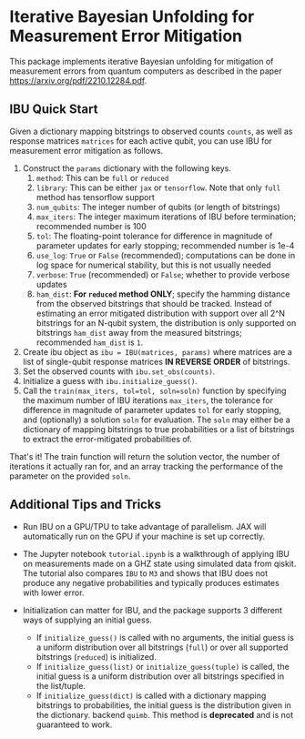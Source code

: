 # Iterative Bayesian Unfolding for Measurement Error Mitigation

This package implements iterative Bayesian unfolding for mitigation
of measurement errors from quantum computers as described in the paper
https://arxiv.org/pdf/2210.12284.pdf.

## IBU Quick Start

Given a dictionary mapping bitstrings to observed counts `counts`, as well as
response matrices `matrices` for each active qubit, you can use IBU
for measurement error mitigation as follows.

1. Construct the `params` dictionary with the following keys.
   1. `method`: This can be `full` or `reduced`
   2. `library`: This can be either `jax` or `tensorflow`. Note that only `full`
   method has tensorflow support
   3. `num_qubits`: The integer number of qubits (or length of bitstrings)
   4. `max_iters`: The integer maximum iterations of IBU before termination; 
   recommended number is 100
   5. `tol`: The floating-point tolerance for difference in magnitude of 
   parameter updates for early stopping; recommended number is 1e-4
   6. `use_log`: `True` or `False` (recommended); computations can be done in 
   log space for numerical stability, but this is not usually needed
   7. `verbose`: `True` (recommended) or `False`; whether to provide verbose 
   updates 
   8. `ham_dist`: __For `reduced` method ONLY__; specify the hamming distance 
   from the observed bitstrings that should be tracked. Instead of estimating an
   error mitigated distribution with support over all 2^N bitstrings for an 
   N-qubit system, the distribution is only supported on bitstrings `ham_dist`
   away from the measured bitstrings; recommended `ham_dist` is `1`.
2. Create ibu object as `ibu = IBU(matrices, params)` where matrices are a list 
of single-qubit response matrices __IN REVERSE ORDER__ of bitstrings.
3. Set the observed counts with `ibu.set_obs(counts)`.
4. Initialize a guess with `ibu.initialize_guess()`.
5. Call the `train(max_iters, tol=tol, soln=soln)` function by specifying
the maximum number of IBU iterations `max_iters`, the tolerance for difference
in magnitude of parameter updates `tol` for early stopping, and (optionally)
a solution `soln` for evaluation. The `soln` may either be a dictionary of
mapping bitstrings to true probabilities or a list of bitstrings to extract the
error-mitigated probabilities of.

That's it! The train function will return the solution vector, the number of 
iterations it actually ran for, and an array tracking the performance of the
parameter on the provided `soln`.

## Additional Tips and Tricks

- Run IBU on a GPU/TPU to take advantage of parallelism. JAX will automatically
run on the GPU if your machine is set up correctly.
- The Jupyter notebook `tutorial.ipynb` is a walkthrough of applying IBU
on measurements made on a GHZ state using simulated data from qiskit. The
tutorial also compares `IBU` to `M3` and shows that IBU does not produce any
negative probabilities and typically produces estimates with lower error.

- Initialization can matter for IBU, and the package supports 3 different ways 
of supplying an initial guess.
  - If `initialize_guess()` is called with no arguments, the initial guess is a
  uniform distribution over all bitstrings (`full`) or over all supported
  bitstrings (`reduced`) is initialized.
  - If `initialize_guess(list)` or `initialize_guess(tuple)` is called, the 
  initial guess is a uniform distribution over all bitstrings specified in the 
  list/tuple.
  - If `initialize_guess(dict)` is called with a dictionary mapping bitstrings 
  to probabilities, the initial guess is the distribution given in the 
  dictionary. 
backend `quimb`. This method is __deprecated__ and is not guaranteed to work.
  



